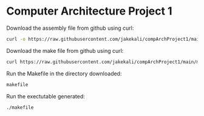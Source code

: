 # Computer Architecture Project 1
Download the assembly file from github using curl:
```bash
curl -o https://raw.githubusercontent.com/jakekali/compArchProject1/main/jag.s
```
Download the make file from github using curl: 
```bash
curl https://raw.githubusercontent.com/jakekali/compArchProject1/main/makefile
```
Run the Makefile in the directory downloaded: 
```bash
makefile
```
Run the exectutable generated: 
```bash
./makefile
```
